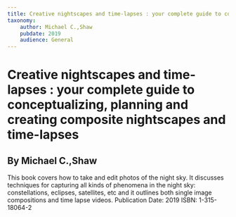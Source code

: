 ```yaml
---
title: Creative nightscapes and time-lapses : your complete guide to conceptualizing, planning and creating composite nightscapes and time-lapses
taxonomy:
	author: Michael C.,Shaw
	pubdate: 2019
	audience: General
---
```

# Creative nightscapes and time-lapses : your complete guide to conceptualizing, planning and creating composite nightscapes and time-lapses
## By Michael C.,Shaw

This book covers how to take and edit photos of the night sky. It discusses techniques for capturing all kinds of phenomena in the night sky: constellations, eclipses, satellites, etc and it outlines both single image compositions and time lapse videos.
Publication Date: 2019
ISBN: 1-315-18064-2
